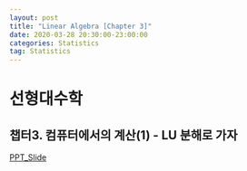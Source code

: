 ```yaml
---
layout: post
title: "Linear Algebra [Chapter 3]"
date: 2020-03-28 20:30:00-23:00:00
categories: Statistics
tag: Statistics
---
```


# 선형대수학
## 챕터3. 컴퓨터에서의 계산(1) - LU 분해로 가자  

[PPT_Slide](https://star6973.github.io/reveal.js/slide/LU분해.html)
